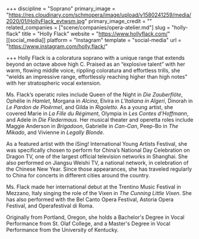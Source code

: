 +++
discipline = "Soprano"
primary_image = "https://res.cloudinary.com/schmopera/image/upload/v1580241259/media/2020/01/HollyFlack_evtwsm.jpg"
primary_image_credit = ""
related_companies = ["scene/companies/opera-atelier.md"]
slug = "holly-flack"
title = "Holly Flack"
website = "https://www.hollyflack.com/"
[[social_media]]
platform = "Instagram"
template = "social-media"
url = "https://www.instagram.com/holly.flack/"

+++
Holly Flack is a coloratura soprano with a unique range that extends beyond an octave above high C. Praised as an “explosive talent” with her warm, flowing middle voice, rippling coloratura and effortless trills, she “wields an impressive range, effortlessly reaching higher than high notes” with her stratospheric vocal extension.

Ms. Flack’s operatic roles include Queen of the Night in _Die Zauberflöte_, Ophélie in _Hamlet_, Morgana in _Alcina_, Elvira in _L'Italiana in Algeri_, Dinorah in _Le Pardon de Ploërmel_, and Gilda in _Rigoletto_. As a young artist, she covered Marie in _La Fille du Régiment_, Olympia in _Les Contes d’Hoffmann_, and Adele in _Die Fledermaus_. Her musical theater and operetta roles include Maggie Anderson in _Brigadoon_, Gabrielle in _Can-Can_, Peep-Bo in _The Mikado_, and Vivienne in _Legally Blonde_.

As a featured artist with the iSing! International Young Artists Festival, she was specifically chosen to perform for China’s National Day Celebration on Dragon TV, one of the largest official television networks in Shanghai. She also performed on Jiangsu Weishi TV, a national network, in celebration of the Chinese New Year. Since those appearances, she has traveled regularly to China for concerts in different cities around the country.

Ms. Flack made her international debut at the Trentino Music Festival in Mezzano, Italy singing the role of the Vixen in _The Cunning Little Vixen_. She has also performed with the Bel Canto Opera Festival, Astoria Opera Festival, and Operafestival di Roma.

Originally from Portland, Oregon, she holds a Bachelor's Degree in Vocal Performance from St. Olaf College, and a Master's Degree in Vocal Performance from the University of Kentucky.